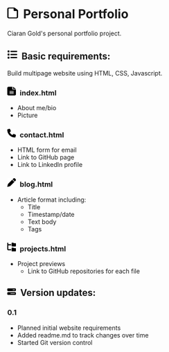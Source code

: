 # <img src="file-regular.svg" width="25" height="25" style="margin-right: 5px;">  Personal Portfolio

Ciaran Gold's personal portfolio project.

## <img src="list-solid.svg" width="23" height="23" style="margin-right: 5px;"> Basic requirements:

Build multipage website using HTML, CSS, Javascript.

### <img src="file-lines-solid.svg" width="20" height="20" style="margin-right: 5px;"> index.html
        
- About me/bio
- Picture

### <img src="phone-solid.svg" width="20" height="20" style="margin-right: 5px;">  contact.html
- HTML form for email 
- Link to GitHub page
- Link to LinkedIn profile

### <img src="pen-solid.svg" width="20" height="20" style="margin-right: 5px;"> blog.html
- Article format including:
    - Title
    - Timestamp/date
    - Text body
    - Tags
    
### <img src="folder-tree-solid.svg" width="20" height="20" style="margin-right: 5px;"> projects.html
- Project previews
    - Link to GitHub repositories for each file
        
## <img src="bars-progress-solid.svg" width="20" height="20" style="margin-right: 5px;"> Version updates:

### 0.1

- Planned initial website requirements
- Added readme.md to track changes over time
- Started Git version control


